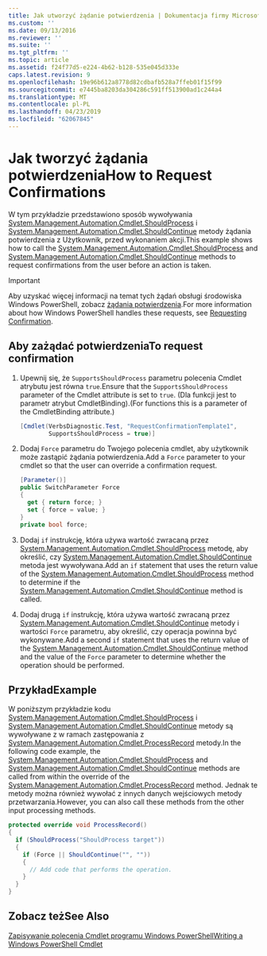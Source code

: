 ```yaml
---
title: Jak utworzyć żądanie potwierdzenia | Dokumentacja firmy Microsoft
ms.custom: ''
ms.date: 09/13/2016
ms.reviewer: ''
ms.suite: ''
ms.tgt_pltfrm: ''
ms.topic: article
ms.assetid: f24f77d5-e224-4b62-b128-535e045d333e
caps.latest.revision: 9
ms.openlocfilehash: 19e96b612a8778d82cdbafb528a7ffeb01f15f99
ms.sourcegitcommit: e7445ba8203da304286c591ff513900ad1c244a4
ms.translationtype: MT
ms.contentlocale: pl-PL
ms.lasthandoff: 04/23/2019
ms.locfileid: "62067845"
---
```

# <a name="how-to-request-confirmations"></a><span data-ttu-id="eab84-102">Jak tworzyć żądania potwierdzenia</span><span class="sxs-lookup"><span data-stu-id="eab84-102">How to Request Confirmations</span></span>

<span data-ttu-id="eab84-103">W tym przykładzie przedstawiono sposób wywoływania [System.Management.Automation.Cmdlet.ShouldProcess](/dotnet/api/System.Management.Automation.Cmdlet.ShouldProcess) i [System.Management.Automation.Cmdlet.ShouldContinue](/dotnet/api/System.Management.Automation.Cmdlet.ShouldContinue) metody żądania potwierdzenia z Użytkownik, przed wykonaniem akcji.</span><span class="sxs-lookup"><span data-stu-id="eab84-103">This example shows how to call the [System.Management.Automation.Cmdlet.ShouldProcess](/dotnet/api/System.Management.Automation.Cmdlet.ShouldProcess) and [System.Management.Automation.Cmdlet.ShouldContinue](/dotnet/api/System.Management.Automation.Cmdlet.ShouldContinue) methods to request confirmations from the user before an action is taken.</span></span>

> [!IMPORTANT]
> <span data-ttu-id="eab84-104">Aby uzyskać więcej informacji na temat tych żądań obsługi środowiska Windows PowerShell, zobacz [żądania potwierdzenia](./requesting-confirmation-from-cmdlets.md).</span><span class="sxs-lookup"><span data-stu-id="eab84-104">For more information about how Windows PowerShell handles these requests, see [Requesting Confirmation](./requesting-confirmation-from-cmdlets.md).</span></span>

## <a name="to-request-confirmation"></a><span data-ttu-id="eab84-105">Aby zażądać potwierdzenia</span><span class="sxs-lookup"><span data-stu-id="eab84-105">To request confirmation</span></span>

1. <span data-ttu-id="eab84-106">Upewnij się, że `SupportsShouldProcess` parametru polecenia Cmdlet atrybutu jest równa `true`.</span><span class="sxs-lookup"><span data-stu-id="eab84-106">Ensure that the `SupportsShouldProcess` parameter of the Cmdlet attribute is set to `true`.</span></span> <span data-ttu-id="eab84-107">(Dla funkcji jest to parametr atrybut CmdletBinding).</span><span class="sxs-lookup"><span data-stu-id="eab84-107">(For functions this is a parameter of the CmdletBinding attribute.)</span></span>

    ```csharp
    [Cmdlet(VerbsDiagnostic.Test, "RequestConfirmationTemplate1",
            SupportsShouldProcess = true)]
    ```

2. <span data-ttu-id="eab84-108">Dodaj `Force` parametru do Twojego polecenia cmdlet, aby użytkownik może zastąpić żądania potwierdzenia.</span><span class="sxs-lookup"><span data-stu-id="eab84-108">Add a `Force` parameter to your cmdlet so that the user can override a confirmation request.</span></span>

    ```csharp
    [Parameter()]
    public SwitchParameter Force
    {
      get { return force; }
      set { force = value; }
    }
    private bool force;
    ```

3. <span data-ttu-id="eab84-109">Dodaj `if` instrukcję, która używa wartość zwracaną przez [System.Management.Automation.Cmdlet.ShouldProcess](/dotnet/api/System.Management.Automation.Cmdlet.ShouldProcess) metodę, aby określić, czy [System.Management.Automation.Cmdlet.ShouldContinue](/dotnet/api/System.Management.Automation.Cmdlet.ShouldContinue) metoda jest wywoływana.</span><span class="sxs-lookup"><span data-stu-id="eab84-109">Add an `if` statement that uses the return value of the [System.Management.Automation.Cmdlet.ShouldProcess](/dotnet/api/System.Management.Automation.Cmdlet.ShouldProcess) method to determine if the [System.Management.Automation.Cmdlet.ShouldContinue](/dotnet/api/System.Management.Automation.Cmdlet.ShouldContinue) method is called.</span></span>

4. <span data-ttu-id="eab84-110">Dodaj drugą `if` instrukcję, która używa wartość zwracaną przez [System.Management.Automation.Cmdlet.ShouldContinue](/dotnet/api/System.Management.Automation.Cmdlet.ShouldContinue) metody i wartości `Force` parametru, aby określić, czy operacja powinna być wykonywane.</span><span class="sxs-lookup"><span data-stu-id="eab84-110">Add a second `if` statement that uses the return value of the [System.Management.Automation.Cmdlet.ShouldContinue](/dotnet/api/System.Management.Automation.Cmdlet.ShouldContinue) method and the value of the `Force` parameter to determine whether the operation should be performed.</span></span>

## <a name="example"></a><span data-ttu-id="eab84-111">Przykład</span><span class="sxs-lookup"><span data-stu-id="eab84-111">Example</span></span>

<span data-ttu-id="eab84-112">W poniższym przykładzie kodu [System.Management.Automation.Cmdlet.ShouldProcess](/dotnet/api/System.Management.Automation.Cmdlet.ShouldProcess) i [System.Management.Automation.Cmdlet.ShouldContinue](/dotnet/api/System.Management.Automation.Cmdlet.ShouldContinue) metody są wywoływane z w ramach zastępowania z [System.Management.Automation.Cmdlet.ProcessRecord](/dotnet/api/System.Management.Automation.Cmdlet.ProcessRecord) metody.</span><span class="sxs-lookup"><span data-stu-id="eab84-112">In the following code example, the [System.Management.Automation.Cmdlet.ShouldProcess](/dotnet/api/System.Management.Automation.Cmdlet.ShouldProcess) and [System.Management.Automation.Cmdlet.ShouldContinue](/dotnet/api/System.Management.Automation.Cmdlet.ShouldContinue) methods are called from within the override of the [System.Management.Automation.Cmdlet.ProcessRecord](/dotnet/api/System.Management.Automation.Cmdlet.ProcessRecord) method.</span></span> <span data-ttu-id="eab84-113">Jednak te metody można również wywołać z innych danych wejściowych metody przetwarzania.</span><span class="sxs-lookup"><span data-stu-id="eab84-113">However, you can also call these methods from the other input processing methods.</span></span>

```csharp
protected override void ProcessRecord()
{
  if (ShouldProcess("ShouldProcess target"))
  {
    if (Force || ShouldContinue("", ""))
    {
      // Add code that performs the operation.
    }
  }
}
```

## <a name="see-also"></a><span data-ttu-id="eab84-114">Zobacz też</span><span class="sxs-lookup"><span data-stu-id="eab84-114">See Also</span></span>

[<span data-ttu-id="eab84-115">Zapisywanie polecenia Cmdlet programu Windows PowerShell</span><span class="sxs-lookup"><span data-stu-id="eab84-115">Writing a Windows PowerShell Cmdlet</span></span>](./writing-a-windows-powershell-cmdlet.md)
